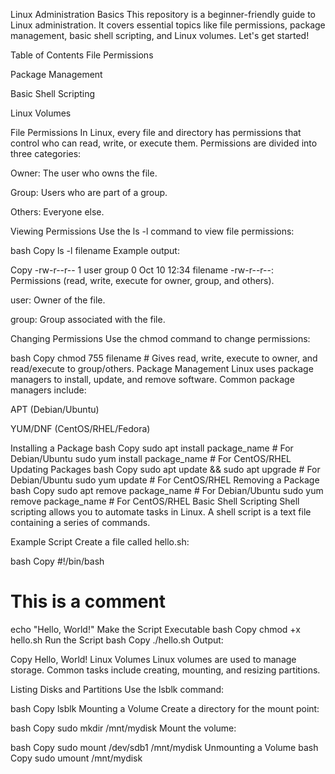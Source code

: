 Linux Administration Basics
This repository is a beginner-friendly guide to Linux administration. It covers essential topics like file permissions, package management, basic shell scripting, and Linux volumes. Let's get started!

Table of Contents
File Permissions

Package Management

Basic Shell Scripting

Linux Volumes

File Permissions
In Linux, every file and directory has permissions that control who can read, write, or execute them. Permissions are divided into three categories:

Owner: The user who owns the file.

Group: Users who are part of a group.

Others: Everyone else.

Viewing Permissions
Use the ls -l command to view file permissions:

bash
Copy
ls -l filename
Example output:

Copy
-rw-r--r-- 1 user group 0 Oct 10 12:34 filename
-rw-r--r--: Permissions (read, write, execute for owner, group, and others).

user: Owner of the file.

group: Group associated with the file.

Changing Permissions
Use the chmod command to change permissions:

bash
Copy
chmod 755 filename  # Gives read, write, execute to owner, and read/execute to group/others.
Package Management
Linux uses package managers to install, update, and remove software. Common package managers include:

APT (Debian/Ubuntu)

YUM/DNF (CentOS/RHEL/Fedora)

Installing a Package
bash
Copy
sudo apt install package_name  # For Debian/Ubuntu
sudo yum install package_name  # For CentOS/RHEL
Updating Packages
bash
Copy
sudo apt update && sudo apt upgrade  # For Debian/Ubuntu
sudo yum update  # For CentOS/RHEL
Removing a Package
bash
Copy
sudo apt remove package_name  # For Debian/Ubuntu
sudo yum remove package_name  # For CentOS/RHEL
Basic Shell Scripting
Shell scripting allows you to automate tasks in Linux. A shell script is a text file containing a series of commands.

Example Script
Create a file called hello.sh:

bash
Copy
#!/bin/bash
# This is a comment
echo "Hello, World!"
Make the Script Executable
bash
Copy
chmod +x hello.sh
Run the Script
bash
Copy
./hello.sh
Output:

Copy
Hello, World!
Linux Volumes
Linux volumes are used to manage storage. Common tasks include creating, mounting, and resizing partitions.

Listing Disks and Partitions
Use the lsblk command:

bash
Copy
lsblk
Mounting a Volume
Create a directory for the mount point:

bash
Copy
sudo mkdir /mnt/mydisk
Mount the volume:

bash
Copy
sudo mount /dev/sdb1 /mnt/mydisk
Unmounting a Volume
bash
Copy
sudo umount /mnt/mydisk
